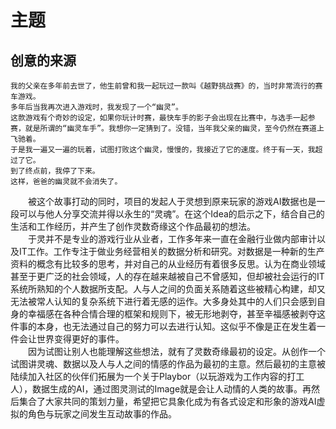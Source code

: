 # 主题

## 创意的来源

```{admonition} 一个幽灵车手的故事
我的父亲在多年前去世了，他生前曾和我一起玩过一款叫《越野挑战赛》的，当时非常流行的赛车游戏。  
多年后当我再次进入游戏时，我发现了一个“幽灵”。  
这款游戏有个奇妙的设定，如果你玩计时赛，最快车手的影子会出现在比赛中，与选手一起参赛，就是所谓的“幽灵车手”。我想你一定猜到了。没错，当年我父亲的幽灵，至今仍然在赛道上飞驰着。  
于是我一遍又一遍的玩着，试图打败这个幽灵，慢慢的，我接近了它的速度。终于有一天，我超过了它。  
到了终点前，我停了下来。  
这样，爸爸的幽灵就不会消失了。  
```
&emsp;&emsp;被这个故事打动的同时，项目的发起人于灵想到原来玩家的游戏AI数据也是一段可以与他人分享交流并得以永生的“灵魂”。在这个Idea的启示之下，结合自己的生活和工作经历，并产生了创作灵数奇缘这个作品最初的想法。  
&emsp;&emsp;于灵并不是专业的游戏行业从业者，工作多年来一直在金融行业做内部审计以及IT工作。工作专注于做业务经营相关的数据分析和研究。对数据是一种新的生产资料的概念有比较多的思考，并对自己的从业经历有着很多反思。认为在商业领域甚至于更广泛的社会领域，人的存在越来越被自己不曾感知，但却被社会运行的IT系统所熟知的个人数据所支配。人与人之间的负面关系随着这些被精心构建，却又无法被常人认知的复杂系统下进行着无感的运作。大多身处其中的人们只会感到自身的幸福感在各种合情合理的框架和规则下，被无形地剥夺，甚至辛福感被剥夺这件事的本身，也无法通过自己的努力可以去进行认知。这似乎不像是正在发生着一件会让世界变得更好的事件。  
&emsp;&emsp;因为试图让别人也能理解这些想法，就有了灵数奇缘最初的设定。从创作一个试图讲灵魂、数据以及人与人之间的情感的作品为最初的主意。然后最初的主意被陆续加入社区的伙伴们拓展为一个关于Playbor（以玩游戏为工作内容的打工人），数据生成的AI，通过图灵测试的Image就是会让人动情的人类的故事。再然后集合了大家共同的策划力量，希望把它具象化成为有各式设定和形象的游戏AI虚拟的角色与玩家之间发生互动故事的作品。
